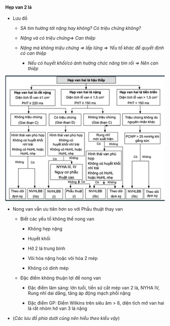 #### Hẹp van 2 lá
  
- Lưu đồ
  
	- _SA tim hướng tới nặng hay không? Có triệu chứng không?_
  
	- _Nặng và có triệu chứng=> Can thiệp_
  
	- _Nặng mà không triệu chứng => lấp lửng => Yếu tố khác để quyết định có can thiệp_
  
		- _Nếu có huyết khối/có ảnh hưởng chức năng tim rồi => Nên can thiệp_
  
![Buổi 7-Hệ Tim mạch (Nội)-1687360790969.jpeg](./200%20Files/image/image/Bu%E1%BB%95i%207-H%E1%BB%87%20Tim%20m%E1%BA%A1ch%20(N%E1%BB%99i)-1687360790969.jpeg)
  
- Nong van vẫn ưu tiên hơn so với Phẫu thuật thay van
  
	- Biết các yếu tố không thể nong van
  
		- Không hẹp nặng
  
		- Huyết khối
  
		- Hở 2 lá trung bình
  
		- Vôi hóa nặng hoặc vôi hóa 2 mép
  
		- Không có dính mép
  
	- Đặc điểm không thuận lợi để nong van
  
		- Đặc điểm lâm sàng: lớn tuổi, tiền sử cắt mép van 2 lá, NYHA IV, Rung nhĩ dai dẳng, tăng áp động mạch phổi nặng
  
		- Đặc điểm GP: Điểm Wilkins trên siêu âm > 8, diện tích mở van hai lá rất nhỏm hở van 3 lá nặng
  
- (_Các lưu đồ phía dưới cũng nên hiểu theo kiểu vậy_)